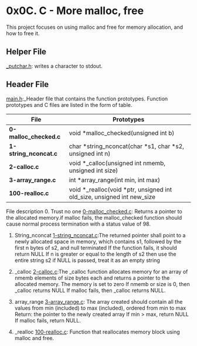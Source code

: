 # 0x0C. C - More malloc, free
This project focuses on using malloc and free for memory allocation, and how to free it.

## Helper File
[_putchar.h](https://github.com/holbertonschool/_putchar.c/blob/master/_putchar.c): writes a character to stdout.

## Header File
[main.h](https://github.com/Nathy-M/alx-low_level_programming/blob/master/0x0C-more_malloc_free/main.h):_Header file that contains the function prototypes.
Function prototypes and C files are listed in the form of table.

|      File                |          Prototypes                 |
|--------------------------|-----------------------------------  |
|**0-malloc_checked.c**  |  void *malloc_checked(unsigned int b)  |
|**1-string_nconcat.c**  | char *string_nconcat(char *s1, char *s2, unsigned int n)  |
|**2-calloc.c**          | void *_calloc(unsigned int nmemb, unsigned int size)    |
|**3-array_range.c**     | int *array_range(int min, int max)  |
|**100-realloc.c**       |  void *_realloc(void *ptr, unsigned int old_size, unsigned int new_size  |
 File description
0. Trust no one
[0-malloc_checked.c](https://github.com/Nathy-M/alx-low_level_programming/blob/master/0x0C-more_malloc_free/0-malloc_checked.c): Returns a pointer to the allocated memory.if malloc fails, the malloc_checked function should cause normal process termination with a status value of 98.

1. String_nconcat
[1-string_nconcat.c](https://github.com/Nathy-M/alx-low_level_programming/blob/master/0x0C-more_malloc_free/1-string_nconcat.c):The returned pointer shall point to a newly allocated space in memory, which contains s1, followed by the first n bytes of s2, and null terminated
If the function fails, it should return NULL
If n is greater or equal to the length of s2 then use the entire string s2
if NULL is passed, treat it as an empty string

2. _calloc
[2-calloc.c](https://github.com/Nathy-M/alx-low_level_programming/blob/master/0x0C-more_malloc_free/2-calloc.c):The _calloc function allocates memory for an array of nmemb elements of size bytes each and returns a pointer to the allocated memory.
The memory is set to zero
If nmemb or size is 0, then _calloc returns NULL
If malloc fails, then _calloc returns NULL.

3. array_range
[3-array_range.c](https://github.com/Nathy-M/alx-low_level_programming/blob/master/0x0C-more_malloc_free/3-array_range.c): The array created should contain all the values from min (included) to max (included), ordered from min to max
Return: the pointer to the newly created array
If min > max, return NULL
If malloc fails, return NULL.

4. _realloc
[100-realloc.c](https://github.com/Nathy-M/alx-low_level_programming/blob/master/0x0C-more_malloc_free/100-realloc.c): Function that reallocates memory block using malloc and free.


